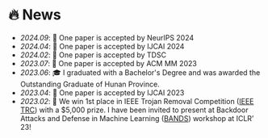 # 🔥 News
- *2024.09*: 🎉 One paper is accepted by NeurIPS 2024
- *2024.04*: 🎉 One paper is accepted by IJCAI 2024
- *2024.02*: 🎉 One paper is accepted by TDSC
- *2023.07*: 🎉 One paper is accepted by ACM MM 2023
- *2023.06*: 🎓 I graduated with a Bachelor's Degree and was awarded the Outstanding Graduate of Hunan Province.
- *2023.04*: 🎉 One paper is accepted by IJCAI 2023
- *2023.02*: 🎉 We win 1st place in IEEE Trojan Removal Competition ([IEEE TRC](https://www.trojan-removal.com/)) with a $5,000 prize. I have been invited to present at Backdoor Attacks and Defense in Machine Learning ([BANDS](https://iclr23-bands.github.io/)) workshop at ICLR’ 23!
